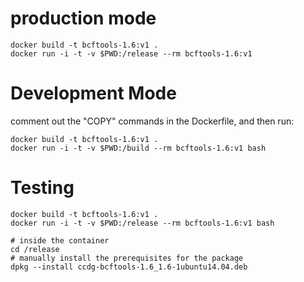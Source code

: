 # production mode

    docker build -t bcftools-1.6:v1 .
    docker run -i -t -v $PWD:/release --rm bcftools-1.6:v1

# Development Mode

comment out the "COPY" commands in the Dockerfile, and then run:

    docker build -t bcftools-1.6:v1 .
    docker run -i -t -v $PWD:/build --rm bcftools-1.6:v1 bash

# Testing

    docker build -t bcftools-1.6:v1 .
    docker run -i -t -v $PWD:/release --rm bcftools-1.6:v1 bash

    # inside the container
    cd /release
    # manually install the prerequisites for the package
    dpkg --install ccdg-bcftools-1.6_1.6-1ubuntu14.04.deb
